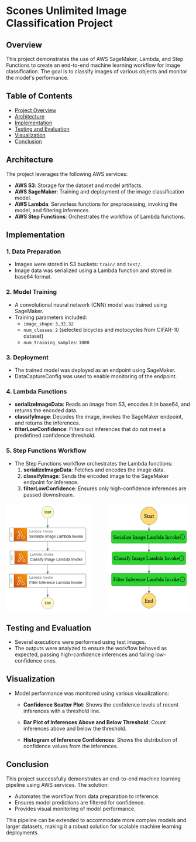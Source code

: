 # Scones Unlimited Image Classification Project

## Overview

This project demonstrates the use of AWS SageMaker, Lambda, and Step Functions to create an end-to-end machine learning workflow for image classification. The goal is to classify images of various objects and monitor the model's performance.

## Table of Contents
- [Project Overview](#overview)
- [Architecture](#architecture)
- [Implementation](#implementation)
- [Testing and Evaluation](#testing-and-evaluation)
- [Visualization](#visualization)
- [Conclusion](#conclusion)

## Architecture

The project leverages the following AWS services:
- **AWS S3**: Storage for the dataset and model artifacts.
- **AWS SageMaker**: Training and deployment of the image classification model.
- **AWS Lambda**: Serverless functions for preprocessing, invoking the model, and filtering inferences.
- **AWS Step Functions**: Orchestrates the workflow of Lambda functions.

## Implementation

### 1. Data Preparation

- Images were stored in S3 buckets: `train/` and `test/`.
- Image data was serialized using a Lambda function and stored in base64 format.

### 2. Model Training

- A convolutional neural network (CNN) model was trained using SageMaker.
- Training parameters included:
  - `image_shape`: `3,32,32`
  - `num_classes`: `2` (selected bicycles and motocycles from CIFAR-10 dataset)
  - `num_training_samples`: `1000`

### 3. Deployment

- The trained model was deployed as an endpoint using SageMaker.
- DataCaptureConfig was used to enable monitoring of the endpoint.

### 4. Lambda Functions

- **serializeImageData**: Reads an image from S3, encodes it in base64, and returns the encoded data.
- **classifyImage**: Decodes the image, invokes the SageMaker endpoint, and returns the inferences.
- **filterLowConfidence**: Filters out inferences that do not meet a predefined confidence threshold.

### 5. Step Functions Workflow

- The Step Functions workflow orchestrates the Lambda functions:
  1. **serializeImageData**: Fetches and encodes the image data.
  2. **classifyImage**: Sends the encoded image to the SageMaker endpoint for inference.
  3. **filterLowConfidence**: Ensures only high-confidence inferences are passed downstream.

<div style="display: flex; justify-content: space-between;">
    <img src="https://github.com/rukayat-adedeji/ML-Workflow-On-Amazon-SageMaker/blob/main/stepfunctions_graph.png" alt="Step Functions Workflow" style="width: 45%;">
    <img src="https://github.com/rukayat-adedeji/ML-Workflow-On-Amazon-SageMaker/blob/main/stepfunction-success-run.png" alt="Step Function in action" style="width: 45%;">
</div>


## Testing and Evaluation

- Several executions were performed using test images.
- The outputs were analyzed to ensure the workflow behaved as expected, passing high-confidence inferences and failing low-confidence ones.

## Visualization

- Model performance was monitored using various visualizations:
  - **Confidence Scatter Plot**: Shows the confidence levels of recent inferences with a threshold line.

  - **Bar Plot of Inferences Above and Below Threshold**: Count inferences above and below the threshold.
  
  - **Histogram of Inference Confidences**: Shows the distribution of confidence values from the inferences.
  
## Conclusion

This project successfully demonstrates an end-to-end machine learning pipeline using AWS services. The solution:
- Automates the workflow from data preparation to inference.
- Ensures model predictions are filtered for confidence.
- Provides visual monitoring of model performance.

This pipeline can be extended to accommodate more complex models and larger datasets, making it a robust solution for scalable machine learning deployments.

